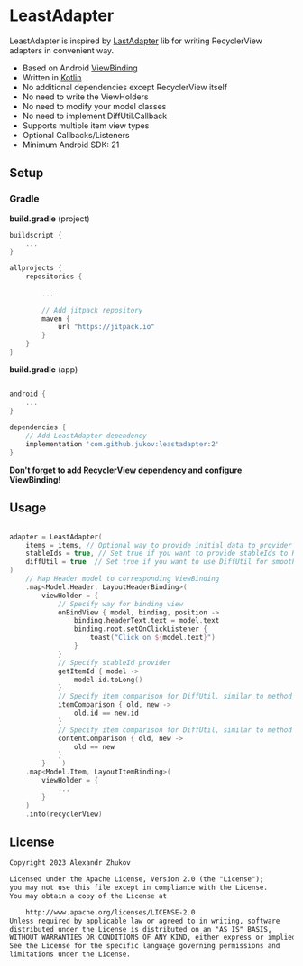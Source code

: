 # LeastAdapter

LeastAdapter is inspired by [LastAdapter](https://github.com/nitrico/LastAdapter ) lib for writing
RecyclerView adapters in convenient way.

* Based on Android [ViewBinding](https://developer.android.com/topic/libraries/view-binding)
* Written in [Kotlin](http://kotlinlang.org)
* No additional dependencies except RecyclerView itself
* No need to write the ViewHolders
* No need to modify your model classes
* No need to implement DiffUtil.Callback
* Supports multiple item view types
* Optional Callbacks/Listeners
* Minimum Android SDK: 21

## Setup

### Gradle

**build.gradle** (project)

```gradle
buildscript {
    ...
}

allprojects {
    repositories {
    
        ...
        
        // Add jitpack repository
        maven {
            url "https://jitpack.io"  
        }
    }
}
```

**build.gradle** (app)

```gradle

android {
    ...
}
  
dependencies {
    // Add LeastAdapter dependency
    implementation 'com.github.jukov:leastadapter:2'
}
```

**Don't forget to add RecyclerView dependency and configure ViewBinding!**

## Usage

```kotlin

adapter = LeastAdapter(
    items = items, // Optional way to provide initial data to provider
    stableIds = true, // Set true if you want to provide stableIds to RecyclerView
    diffUtil = true  // Set true if you want to use DiffUtil for smooth updates
)
    // Map Header model to corresponding ViewBinding
    .map<Model.Header, LayoutHeaderBinding>(
        viewHolder = {
            // Specify way for binding view
            onBindView { model, binding, position ->
                binding.headerText.text = model.text
                binding.root.setOnClickListener {
                    toast("Click on ${model.text}")
                }
            }
            // Specify stableId provider
            getItemId { model ->
                model.id.toLong()
            }
            // Specify item comparison for DiffUtil, similar to method DiffUtil.Callback.areItemsTheSame()
            itemComparison { old, new ->  
                old.id == new.id
            }
            // Specify item comparison for DiffUtil, similar to method DiffUtil.Callback.areContentsTheSame()
            contentComparison { old, new ->
                old == new
            }
        }    )
    .map<Model.Item, LayoutItemBinding>(
        viewHolder = {
            ...
        }
    )
    .into(recyclerView)

```

## License

```txt
Copyright 2023 Alexandr Zhukov 

Licensed under the Apache License, Version 2.0 (the "License");
you may not use this file except in compliance with the License.
You may obtain a copy of the License at

    http://www.apache.org/licenses/LICENSE-2.0
Unless required by applicable law or agreed to in writing, software
distributed under the License is distributed on an "AS IS" BASIS,
WITHOUT WARRANTIES OR CONDITIONS OF ANY KIND, either express or implied.
See the License for the specific language governing permissions and
limitations under the License.
```
